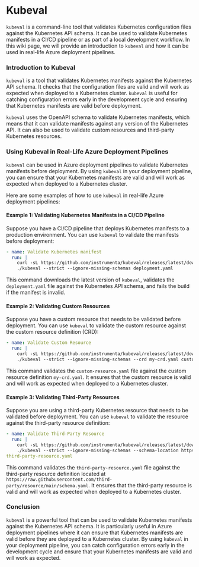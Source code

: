 # Kubeval

`kubeval` is a command-line tool that validates Kubernetes configuration files against the Kubernetes API schema. It can be used to validate Kubernetes manifests in a CI/CD pipeline or as part of a local development workflow. In this wiki page, we will provide an introduction to `kubeval` and how it can be used in real-life Azure deployment pipelines.

### Introduction to Kubeval

`kubeval` is a tool that validates Kubernetes manifests against the Kubernetes API schema. It checks that the configuration files are valid and will work as expected when deployed to a Kubernetes cluster. `kubeval` is useful for catching configuration errors early in the development cycle and ensuring that Kubernetes manifests are valid before deployment.

`kubeval` uses the OpenAPI schema to validate Kubernetes manifests, which means that it can validate manifests against any version of the Kubernetes API. It can also be used to validate custom resources and third-party Kubernetes resources.

### Using Kubeval in Real-Life Azure Deployment Pipelines

`kubeval` can be used in Azure deployment pipelines to validate Kubernetes manifests before deployment. By using `kubeval` in your deployment pipeline, you can ensure that your Kubernetes manifests are valid and will work as expected when deployed to a Kubernetes cluster.

Here are some examples of how to use `kubeval` in real-life Azure deployment pipelines:

#### Example 1: Validating Kubernetes Manifests in a CI/CD Pipeline

Suppose you have a CI/CD pipeline that deploys Kubernetes manifests to a production environment. You can use `kubeval` to validate the manifests before deployment:

```yaml
- name: Validate Kubernetes manifest
  run: |
    curl -sL https://github.com/instrumenta/kubeval/releases/latest/download/kubeval-linux-amd64.tar.gz | tar xz
    ./kubeval --strict --ignore-missing-schemas deployment.yaml
```

This command downloads the latest version of `kubeval`, validates the `deployment.yaml` file against the Kubernetes API schema, and fails the build if the manifest is invalid.

#### Example 2: Validating Custom Resources

Suppose you have a custom resource that needs to be validated before deployment. You can use `kubeval` to validate the custom resource against the custom resource definition (CRD):

```yaml
- name: Validate Custom Resource
  run: |
    curl -sL https://github.com/instrumenta/kubeval/releases/latest/download/kubeval-linux-amd64.tar.gz | tar xz
    ./kubeval --strict --ignore-missing-schemas --crd my-crd.yaml custom-resource.yaml
```

This command validates the `custom-resource.yaml` file against the custom resource definition `my-crd.yaml`. It ensures that the custom resource is valid and will work as expected when deployed to a Kubernetes cluster.

#### Example 3: Validating Third-Party Resources

Suppose you are using a third-party Kubernetes resource that needs to be validated before deployment. You can use `kubeval` to validate the resource against the third-party resource definition:

```yaml
- name: Validate Third-Party Resource
  run: |
    curl -sL https://github.com/instrumenta/kubeval/releases/latest/download/kubeval-linux-amd64.tar.gz | tar xz
    ./kubeval --strict --ignore-missing-schemas --schema-location https://raw.githubusercontent.com/third-party/resource/main/schema.yaml
third-party-resource.yaml
```

This command validates the `third-party-resource.yaml` file against the third-party resource definition located at `https://raw.githubusercontent.com/third-party/resource/main/schema.yaml`. It ensures that the third-party resource is valid and will work as expected when deployed to a Kubernetes cluster.

### Conclusion

`kubeval` is a powerful tool that can be used to validate Kubernetes manifests against the Kubernetes API schema. It is particularly useful in Azure deployment pipelines where it can ensure that Kubernetes manifests are valid before they are deployed to a Kubernetes cluster. By using `kubeval` in your deployment pipeline, you can catch configuration errors early in the development cycle and ensure that your Kubernetes manifests are valid and will work as expected.
